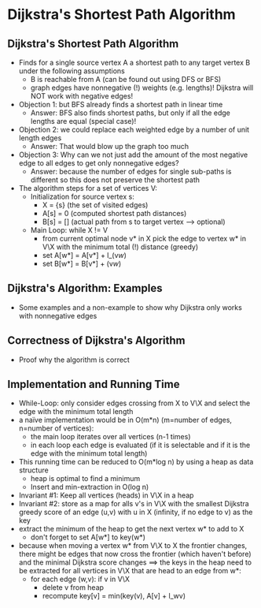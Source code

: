 # Dijkstra's Shortest Path Algorithm

## Dijkstra's Shortest Path Algorithm
- Finds for a single source vertex A a shortest path to any target vertex B under the following assumptions
    - B is reachable from A (can be found out using DFS or BFS)
    - graph edges have nonnegative (!) weights (e.g. lengths)! Dijkstra will NOT work with negative edges!
- Objection 1: but BFS already finds a shortest path in linear time
    - Answer: BFS also finds shortest paths, but only if all the edge lengths are equal (special case)!
- Objection 2: we could replace each weighted edge by a number of unit length edges
    - Answer: That would blow up the graph too much
- Objection 3: Why can we not just add the amount of the most negative edge to all edges to get only nonnegative edges?
    - Answer: because the number of edges for single sub-paths is different so this does not preserve the shortest path  
- The algorithm steps for a set of vertices V:
    - Initialization for source vertex s:
        - X = {s} (the set of visited edges)
        - A[s] = 0 (computed shortest path distances)
        - B[s] = [] (actual path from s to target vertex --> optional)
    - Main Loop: while X != V
        - from current optimal node v* in X pick the edge to vertex w* in V\X with the minimum total (!) distance (greedy)
        - set A[w*] = A[v*] + l_(v*w*)
        - set B[w*] = B[v*] + (v*w*)
        
## Dijkstra's Algorithm: Examples
- Some examples and a non-example to show why Dijkstra only works with nonnegative edges

## Correctness of Dijkstra's Algorithm
- Proof why the algorithm is correct

## Implementation and Running Time
- While-Loop: only consider edges crossing from X to V\X and select the edge with the minimum total length
- a naïve implementation would be in O(m*n) (m=number of edges, n=number of vertices):
    - the main loop iterates over all vertices (n-1 times)
    - in each loop each edge is evaluated (if it is selectable and if it is the edge with the minimum total length)
- This running time can be reduced to O(m*log n) by using a heap as data structure
    - heap is optimal to find a minimum
    - Insert and min-extraction in O(log n)
- Invariant #1: Keep all vertices (heads) in V\X in a heap
- Invariant #2: store as a map for alls v's in V\X with the smallest Dijkstra greedy score of an edge (u,v) with u in X (infinity, if no edge to v) as the key
- extract the minimum of the heap to get the next vertex w* to add to X
    - don't forget to set A[w*] to key(w*)
- because when moving a vertex w* from V\X to X the frontier changes, there might be edges that now cross the frontier (which haven't before) and the minimal Dijkstra score changes ==> the keys in the heap need to be extracted for all vertices in V\X that are head to an edge from w*:
    - for each edge (w,v): if v in V\X
        - delete v from heap
        - recompute key[v] = min(key(v), A[v] + l_wv)